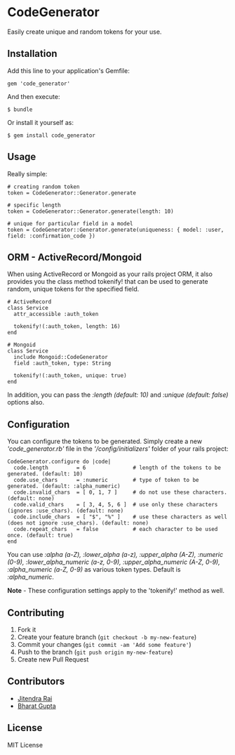 # CodeGenerator

Easily create unique and random tokens for your use.

## Installation

Add this line to your application's Gemfile:

    gem 'code_generator'

And then execute:

    $ bundle

Or install it yourself as:

    $ gem install code_generator

## Usage

Really simple:

    # creating random token
    token = CodeGenerator::Generator.generate
    
    # specific length
    token = CodeGenerator::Generator.generate(length: 10)

    # unique for particular field in a model
    token = CodeGenerator::Generator.generate(uniqueness: { model: :user, field: :confirmation_code })

## ORM - ActiveRecord/Mongoid

When using ActiveRecord or Mongoid as your rails project ORM, it also provides you the class method tokenify! that can be used to generate random, unique tokens for the specified field.

    # ActiveRecord
    class Service
      attr_accessible :auth_token
      
      tokenify!(:auth_token, length: 16)
    end

    # Mongoid
    class Service
      include Mongoid::CodeGenerator
      field :auth_token, type: String
      
      tokenify!(:auth_token, unique: true)
    end
    
In addition, you can pass the *:length (default: 10)* and *:unique (default: false)* options also.

## Configuration

You can configure the tokens to be generated. Simply create a new *'code_generator.rb'* file in the *'/config/initializers'* folder of your rails project:

    CodeGenerator.configure do |code|
      code.length         = 6               # length of the tokens to be generated. (default: 10)
      code.use_chars      = :numeric        # type of token to be generated. (default: :alpha_numeric)
      code.invalid_chars  = [ 0, 1, 7 ]     # do not use these characters. (default: none)
      code.valid_chars    = [ 3, 4, 5, 6 ]  # use only these characters (ignores :use_chars). (default: none)
      code.include_chars  = [ "$", "%" ]    # use these characters as well (does not ignore :use_chars). (default: none)
      code.repeat_chars   = false           # each character to be used once. (default: true)
    end

You can use *:alpha (a-Z), :lower_alpha (a-z), :upper_alpha (A-Z), :numeric (0-9), :lower_alpha_numeric (a-z, 0-9), :upper_alpha_numeric (A-Z, 0-9), :alpha_numeric (a-Z, 0-9)* as various token types. Default is *:alpha_numeric*.

**Note** - These configuration settings apply to the 'tokenify!' method as well.

## Contributing

1. Fork it
2. Create your feature branch (`git checkout -b my-new-feature`)
3. Commit your changes (`git commit -am 'Add some feature'`)
4. Push to the branch (`git push origin my-new-feature`)
5. Create new Pull Request

## Contributors

* [Jitendra Rai](https://github.com/jitendra)
* [Bharat Gupta](https://github.com/Bharat311)

## License

MIT License